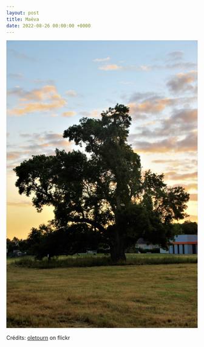 ```yaml
---
layout: post
title: Maëva
date: 2022-08-26 00:00:00 +0000
---
```


![Maëva](/images/2022-08-26.jpg)

Crédits: [oletourn](https://www.flickr.com/people/lreivilo/) on flickr
